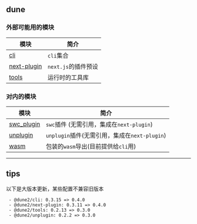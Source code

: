 ## dune

### 外部可能用的模块

| 模块                                            | 简介                |
| ----------------------------------------------- | ------------------- |
| [cli](./packages/cli/readme.md)                 | `cli`集合           |
| [next-plugin](./packages/next-plugin/readme.md) | `next.js`的插件预设 |
| [tools](./packages/tools/readme.md)             | 运行时的工具库      |

### 对内的模块

| 模块                                          | 简介                                          |
| --------------------------------------------- | --------------------------------------------- |
| [swc_plugin](./packages/swc_plugin/readme.md) | `swc`插件 (无需引用，集成在`next-plugin`)     |
| [unplugin](./packages/unplugin/readme.md)     | `unplugin`插件(无需引用，集成在`next-plugin`) |
| [wasm](./packages/wasm/readme.md)             | 包装的`wasm`导出(目前提供给`cli`用)           |

---

## tips

以下是大版本更新，某些配置不兼容旧版本

```shell
 - @dune2/cli: 0.3.15 => 0.4.0
 - @dune2/next-plugin: 0.3.11 => 0.4.0
 - @dune2/tools: 0.2.13 => 0.3.0
 - @dune2/unplugin: 0.2.2 => 0.3.0
```
